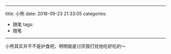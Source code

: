 
--- 
title: 小熊
date: 2018-09-23 21:33:05
categories: 
- 随笔
tags: 
- 随笔 
--- 

小熊其实并不不是护食吧，明明就是讨厌我打扰他吃好吃的～
